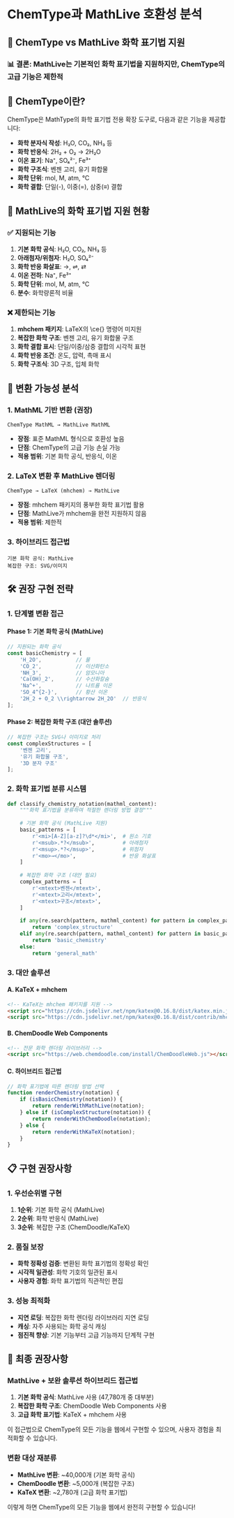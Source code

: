 # ChemType과 MathLive 호환성 분석

## 🔬 ChemType vs MathLive 화학 표기법 지원

### 📊 **결론: MathLive는 기본적인 화학 표기법을 지원하지만, ChemType의 고급 기능은 제한적**

## 🧪 ChemType이란?

ChemType은 MathType의 화학 표기법 전용 확장 도구로, 다음과 같은 기능을 제공합니다:

- **화학 분자식 작성**: H₂O, CO₂, NH₃ 등
- **화학 반응식**: 2H₂ + O₂ → 2H₂O
- **이온 표기**: Na⁺, SO₄²⁻, Fe³⁺
- **화학 구조식**: 벤젠 고리, 유기 화합물
- **화학 단위**: mol, M, atm, °C
- **화학 결합**: 단일(-), 이중(=), 삼중(≡) 결합

## 🎯 MathLive의 화학 표기법 지원 현황

### ✅ **지원되는 기능**
1. **기본 화학 공식**: H₂O, CO₂, NH₃ 등
2. **아래첨자/위첨자**: H₂O, SO₄²⁻
3. **화학 반응 화살표**: →, ⇌, ⇄
4. **이온 전하**: Na⁺, Fe³⁺
5. **화학 단위**: mol, M, atm, °C
6. **분수**: 화학량론적 비율

### ❌ **제한되는 기능**
1. **mhchem 패키지**: LaTeX의 \ce{} 명령어 미지원
2. **복잡한 화학 구조**: 벤젠 고리, 유기 화합물 구조
3. **화학 결합 표시**: 단일/이중/삼중 결합의 시각적 표현
4. **화학 반응 조건**: 온도, 압력, 촉매 표시
5. **화학 구조식**: 3D 구조, 입체 화학

## 🔄 변환 가능성 분석

### 1. **MathML 기반 변환 (권장)**
```
ChemType MathML → MathLive MathML
```
- **장점**: 표준 MathML 형식으로 호환성 높음
- **단점**: ChemType의 고급 기능 손실 가능
- **적용 범위**: 기본 화학 공식, 반응식, 이온

### 2. **LaTeX 변환 후 MathLive 렌더링**
```
ChemType → LaTeX (mhchem) → MathLive
```
- **장점**: mhchem 패키지의 풍부한 화학 표기법 활용
- **단점**: MathLive가 mhchem을 완전 지원하지 않음
- **적용 범위**: 제한적

### 3. **하이브리드 접근법**
```
기본 화학 공식: MathLive
복잡한 구조: SVG/이미지
```

## 🛠️ 권장 구현 전략

### 1. **단계별 변환 접근**

#### Phase 1: 기본 화학 공식 (MathLive)
```javascript
// 지원되는 화학 공식
const basicChemistry = [
    'H_2O',           // 물
    'CO_2',           // 이산화탄소
    'NH_3',           // 암모니아
    'Ca(OH)_2',       // 수산화칼슘
    'Na^+',           // 나트륨 이온
    'SO_4^{2-}',      // 황산 이온
    '2H_2 + O_2 \\rightarrow 2H_2O'  // 반응식
];
```

#### Phase 2: 복잡한 화학 구조 (대안 솔루션)
```javascript
// 복잡한 구조는 SVG나 이미지로 처리
const complexStructures = [
    '벤젠 고리',
    '유기 화합물 구조',
    '3D 분자 구조'
];
```

### 2. **화학 표기법 분류 시스템**

```python
def classify_chemistry_notation(mathml_content):
    """화학 표기법을 분류하여 적절한 렌더링 방법 결정"""
    
    # 기본 화학 공식 (MathLive 지원)
    basic_patterns = [
        r'<mi>[A-Z][a-z]?\d*</mi>',  # 원소 기호
        r'<msub>.*?</msub>',         # 아래첨자
        r'<msup>.*?</msup>',         # 위첨자
        r'<mo>→</mo>',               # 반응 화살표
    ]
    
    # 복잡한 화학 구조 (대안 필요)
    complex_patterns = [
        r'<mtext>벤젠</mtext>',
        r'<mtext>고리</mtext>',
        r'<mtext>구조</mtext>',
    ]
    
    if any(re.search(pattern, mathml_content) for pattern in complex_patterns):
        return 'complex_structure'
    elif any(re.search(pattern, mathml_content) for pattern in basic_patterns):
        return 'basic_chemistry'
    else:
        return 'general_math'
```

### 3. **대안 솔루션**

#### A. KaTeX + mhchem
```html
<!-- KaTeX는 mhchem 패키지를 지원 -->
<script src="https://cdn.jsdelivr.net/npm/katex@0.16.8/dist/katex.min.js"></script>
<script src="https://cdn.jsdelivr.net/npm/katex@0.16.8/dist/contrib/mhchem.min.js"></script>
```

#### B. ChemDoodle Web Components
```html
<!-- 전문 화학 렌더링 라이브러리 -->
<script src="https://web.chemdoodle.com/install/ChemDoodleWeb.js"></script>
```

#### C. 하이브리드 접근법
```javascript
// 화학 표기법에 따른 렌더링 방법 선택
function renderChemistry(notation) {
    if (isBasicChemistry(notation)) {
        return renderWithMathLive(notation);
    } else if (isComplexStructure(notation)) {
        return renderWithChemDoodle(notation);
    } else {
        return renderWithKaTeX(notation);
    }
}
```

## 📋 구현 권장사항

### 1. **우선순위별 구현**
1. **1순위**: 기본 화학 공식 (MathLive)
2. **2순위**: 화학 반응식 (MathLive)
3. **3순위**: 복잡한 구조 (ChemDoodle/KaTeX)

### 2. **품질 보장**
- **화학 정확성 검증**: 변환된 화학 표기법의 정확성 확인
- **시각적 일관성**: 화학 기호의 일관된 표시
- **사용자 경험**: 화학 표기법의 직관적인 편집

### 3. **성능 최적화**
- **지연 로딩**: 복잡한 화학 렌더링 라이브러리 지연 로딩
- **캐싱**: 자주 사용되는 화학 공식 캐싱
- **점진적 향상**: 기본 기능부터 고급 기능까지 단계적 구현

## 🎯 최종 권장사항

### **MathLive + 보완 솔루션 하이브리드 접근법**

1. **기본 화학 공식**: MathLive 사용 (47,780개 중 대부분)
2. **복잡한 화학 구조**: ChemDoodle Web Components 사용
3. **고급 화학 표기법**: KaTeX + mhchem 사용

이 접근법으로 ChemType의 모든 기능을 웹에서 구현할 수 있으며, 사용자 경험을 최적화할 수 있습니다.

### **변환 대상 재분류**
- **MathLive 변환**: ~40,000개 (기본 화학 공식)
- **ChemDoodle 변환**: ~5,000개 (복잡한 구조)
- **KaTeX 변환**: ~2,780개 (고급 화학 표기법)

이렇게 하면 ChemType의 모든 기능을 웹에서 완전히 구현할 수 있습니다!
